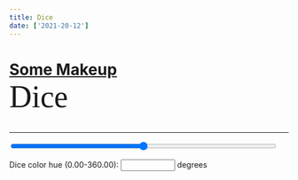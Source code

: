 ```yaml
---
title: Dice
date: ['2021-20-12']
---
```


# [Some Makeup](/) **Dice**

<div class="wrapper">
	<Dice bg hue={deg} />
</div>

<hr/>

<p>
	<input type="range" bind:value={deg} min="0" max="359.99" step="0.01">
</p>

<p>
	<label>
		Dice color hue (0.00-360.00):
		<input type="number" inputmode="decimal" min="0" max="359.99" maxlength="6" step="0.01" bind:value={deg} /> degrees
	</label>
</p>

<script>
	import Dice from '../libs/css-dice/dice.svelte';
	import {onDestroy} from 'svelte';
	let deg = 358.7;
	$: setCssColor = setNewCssColors({fg: deg});

	const setNewCssColors = ({fg}) => {
		if (typeof document === 'undefined') return false;
		document.documentElement.style.setProperty('--new-fg-h', fg);
		document.documentElement.classList.add('new-colors');
		return true;
	};

	onDestroy(() => typeof document !== 'undefined' ? document.documentElement.classList.remove('new-colors') : false);
</script>

<style>
	@import '../app-input.css';

	:global(:root.new-colors) {
		--bg: hsl(var(--new-fg-h,358.7),25%,5%);
	}

	h1 strong {
		display: block;
		font-size: 2em;
		font-family: serif;
		font-weight: normal;
		text-transform: none;
	}

	.wrapper {
		display: grid;
		place-items: center;
	}

	input {
		color: hsl(var(--new-fg-h,358.7),75%,75%);
		width: calc(6ch + 4em);
		text-align: center;
	}

	input[type="range"] {
		width: calc(100% - 1.5rem);
	}
</style>
